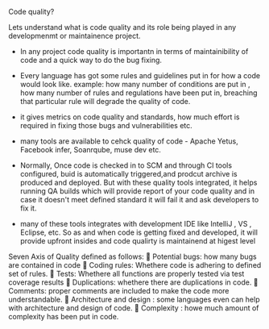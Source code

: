 
Code quality? 

Lets understand what is code quality and its role being played in any developmenmt or maintainence project. 

- In any project code quality is importantn in terms of maintainibility of code and a quick way to do the bug fixing. 

-  Every language has got some rules and guidelines put in for how a code would look like. 
example:  how many number of conditions are put in , how many number of rules and regulations have been put in, breaching that particular rule will degrade the quality of code. 

- it gives metrics on code quality and standards, how much effort is required in fixing those bugs and vulnerabilities etc. 

- many tools are available to cehck  quality of code - Apache Yetus, Facebook infer, Soanrqube, muse dev etc. 
- Normally, Once code is checked in to SCM and through CI tools configured, buid is automatically triggered,and prodcut archive is produced and deployed. But with these quality tools integrated, it helps running QA builds which will provide report of your code quality and in case it doesn't meet defined standard it will fail it and ask developers to fix it. 

- many of these tools integrates with development IDE like IntelliJ , VS , Eclipse, etc. So as and when code is getting fixed and developed, it will provide upfront insides and code qualirty is maintainend at higest level 


Seven Axis of Quality defined as follows: 
 Potential bugs: how many bugs are contained in code 
 Coding rules: Whethere code is adhering to defined set of rules. 
 Tests:  Whethere all functions are properly tested via test coverage results
 Duplications: whethere there are duplications in code. 
 Comments: proper comments are included to make the code more understandable. 
 Architecture and design : some languages even can help with architecture and design of code. 
 Complexity : howe much amount of complexity has been put in code. 


